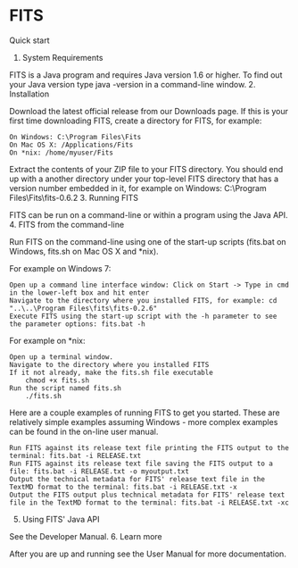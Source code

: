 FITS
====

 Quick start
1. System Requirements

FITS is a Java program and requires Java version 1.6 or higher. To find out your Java version type java -version in a command-line window.
2. Installation

Download the latest official release from our Downloads page. If this is your first time downloading FITS, create a directory for FITS, for example:

    On Windows: C:\Program Files\Fits
    On Mac OS X: /Applications/Fits
    On *nix: /home/myuser/Fits

Extract the contents of your ZIP file to your FITS directory. You should end up with a another directory under your top-level FITS directory that has a version number embedded in it, for example on Windows: C:\Program Files\Fits\fits-0.6.2
3. Running FITS

FITS can be run on a command-line or within a program using the Java API.
4. FITS from the command-line

Run FITS on the command-line using one of the start-up scripts (fits.bat on Windows, fits.sh on Mac OS X and *nix). 

For example on Windows 7:

    Open up a command line interface window: Click on Start -> Type in cmd in the lower-left box and hit enter
    Navigate to the directory where you installed FITS, for example: cd "..\..\Program Files\fits\fits-0.2.6"
    Execute FITS using the start-up script with the -h parameter to see the parameter options: fits.bat -h

For example on *nix:

    Open up a terminal window.
    Navigate to the directory where you installed FITS
    If it not already, make the fits.sh file executable
        chmod +x fits.sh
    Run the script named fits.sh
        ./fits.sh

Here are a couple examples of running FITS to get you started. These are relatively simple examples assuming Windows - more complex examples can be found in the on-line user manual. 

    Run FITS against its release text file printing the FITS output to the terminal: fits.bat -i RELEASE.txt
    Run FITS against its release text file saving the FITS output to a file: fits.bat -i RELEASE.txt -o myoutput.txt
    Output the technical metadata for FITS' release text file in the TextMD format to the terminal: fits.bat -i RELEASE.txt -x
    Output the FITS output plus technical metadata for FITS' release text file in the TextMD format to the terminal: fits.bat -i RELEASE.txt -xc

5. Using FITS' Java API

See the Developer Manual.
6. Learn more

After you are up and running see the User Manual for more documentation.